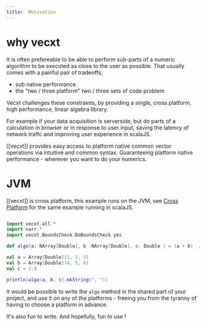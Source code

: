 ```yaml
---
title:  Motivation
---
```


# why vecxt

It is often prefereable to be able to perform sub-parts of a numeric algorithm to be executed as close to the user as possible. That usually comes with a painful pair of tradeoffs;

- sub native performance
- the "two / three platform" two / three sets of code problem

Vecxt challenges these constraints, by providing a single, cross platform, high performance, linear algebra library.

For example if your data acquisition is serverside, but do parts of a calculation in browser or in response to user input, saving the latency of network traffc and improving user experience in scalaJS.

[[vecxt]] provides easy access to platform native common vector operations via intuitive and common syntax. Guaranteeing platform native performance - wherever you want to do your numerics.

# JVM

[[vecxt]] is cross platform, this example runs on the JVM, see [Cross Platform](/js.mdoc.md) for the same example running in scalaJS.

```scala mdoc

import vecxt.all.*
import narr.*
import vecxt.BoundsCheck.DoBoundsCheck.yes

def algo(a: NArray[Double], b :NArray[Double], c: Double ) = (a + b)  / c

val a = Array[Double](1, 2, 3)
val b = Array[Double](4, 5, 6)
val c = 2.0

println(algo(a, b, c).mkString(", "))

```

It would be possible to write the `algo` method in the shared part of your project, and use it on any of the platforms - freeing you from the tyranny of having to choose a platform in advance.

It's also fun to write. And hopefully, fun to use !